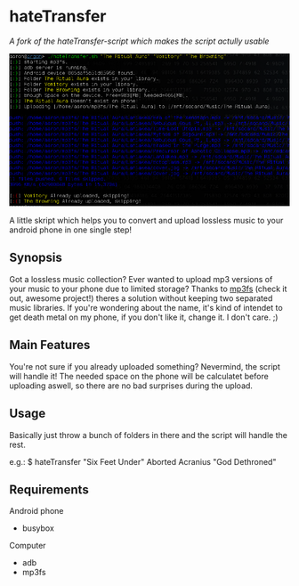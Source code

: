 # hateTransfer

_A fork of the hateTransfer-script which makes the script actully usable_

![Example use](https://github.com/id101010/hateTransfer/blob/master/doc/screen.png)

A little skript which helps you to convert and upload lossless music to your android phone in one single step!

## Synopsis
Got a lossless music collection? Ever wanted to upload mp3 versions of your music to your phone due to limited storage? Thanks to [mp3fs](https://khenriks.github.io/mp3fs/) (check it out, awesome project!) theres a solution without keeping two separated music libraries.
If you're wondering about the name, it's kind of intendet to get death metal on my phone, if you don't like it, change it. I don't care. ;)

## Main Features
You're not sure if you already uploaded something? Nevermind, the script will handle it!
The needed space on the phone will be calculatet before uploading aswell, so there are no bad surprises during the upload.

## Usage
Basically just throw a bunch of folders in there and the script will handle the rest. 

e.g.: $ hateTransfer "Six Feet Under" Aborted Acranius "God Dethroned"

## Requirements
Android phone
* busybox

Computer
* adb
* mp3fs
